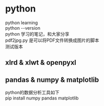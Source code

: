 # python
python learning<br>
python --version</br>
python 学习的笔记，和大家分享<br>
pdf2jpg.py 是可以将PDF文件转换成图片的脚本<br>
测试版本

## xlrd & xlwt & openpyxl

## pandas & numpy & matplotlib
python的数据分析工具如下<br>
pip install numpy pandas matplotlib<br>
